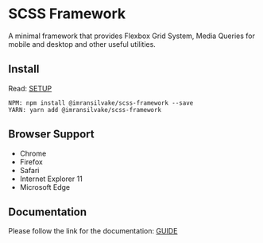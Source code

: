 # SCSS Framework
A minimal framework that provides Flexbox Grid System, Media Queries for mobile and desktop and other useful utilities.


## Install
Read: [SETUP](https://github.com/imransilvake/SCSS-Framework/blob/master/documentation/setup.md)
```
NPM: npm install @imransilvake/scss-framework --save
YARN: yarn add @imransilvake/scss-framework
```


## Browser Support
 - Chrome
 - Firefox
 - Safari
 - Internet Explorer 11
 - Microsoft Edge


## Documentation
Please follow the link for the documentation: [GUIDE](https://github.com/imransilvake/SCSS-Framework/blob/master/documentation/guide.md)
